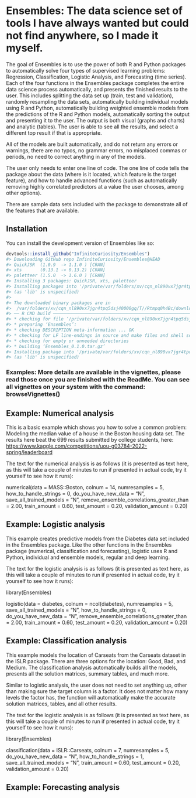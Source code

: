 
<!-- README.md is generated from README.Rmd. Please edit that file -->

# Ensembles: The data science set of tools I have always wanted but could not find anywhere, so I made it myself.

<!-- badges: start -->
<!-- badges: end -->

The goal of Ensembles is to use the power of both R and Python packages
to automatically solve four types of supervised learning problems:
Regression, Classification, Logistic Analysis, and Forecasting (time
series). Each of the four functions in the Ensembles package completes
the entire data science process automatically, and presents the finished
results to the user. This includes splitting the data set up (train,
test and validation), randomly resampling the data sets, automatically
building individual models using R and Python, automatically building
weighted ensemble models from the predictions of the R and Python
models, automatically sorting the output and presenting it to the user.
The output is both visual (graphs and charts) and analytic (tables). The
user is able to see all the results, and select a different top result
if that is appropriate.

All of the models are built automatically, and do not return any errors
or warnings, there are no typos, no grammar errors, no misplaced commas
or periods, no need to correct anything in any of the models.

The user only needs to enter one line of code. The one line of code
tells the package about the data (where is it located, which feature is
the target feature), and how to handle advanced functions (such as
automatically removing highly correlated predictors at a value the user
chooses, among other options).

There are sample data sets included with the package to demonstrate all
of the features that are available.

## Installation

You can install the development version of Ensembles like so:

``` r
devtools::install_github("InfiniteCuriosity/Ensembles")
#> Downloading GitHub repo InfiniteCuriosity/Ensembles@HEAD
#> QuickJSR  (1.0.9  -> 1.1.0 ) [CRAN]
#> xts       (0.13.1 -> 0.13.2) [CRAN]
#> paletteer (1.5.0  -> 1.6.0 ) [CRAN]
#> Installing 3 packages: QuickJSR, xts, paletteer
#> Installing packages into '/private/var/folders/xv/cqn_nl890vx7jgr4tpq5dsj40000gq/T/RtmpkSvpCg/temp_libpathe0c74e1456e'
#> (as 'lib' is unspecified)
#> 
#> The downloaded binary packages are in
#>  /var/folders/xv/cqn_nl890vx7jgr4tpq5dsj40000gq/T//Rtmpq0h4Bc/downloaded_packages
#> ── R CMD build ─────────────────────────────────────────────────────────────────
#> * checking for file ‘/private/var/folders/xv/cqn_nl890vx7jgr4tpq5dsj40000gq/T/Rtmpq0h4Bc/remotesfc8204c1777/InfiniteCuriosity-Ensembles-35e6393/DESCRIPTION’ ... OK
#> * preparing ‘Ensembles’:
#> * checking DESCRIPTION meta-information ... OK
#> * checking for LF line-endings in source and make files and shell scripts
#> * checking for empty or unneeded directories
#> * building ‘Ensembles_0.1.0.tar.gz’
#> Installing package into '/private/var/folders/xv/cqn_nl890vx7jgr4tpq5dsj40000gq/T/RtmpkSvpCg/temp_libpathe0c74e1456e'
#> (as 'lib' is unspecified)
```

### Examples: More details are available in the vignettes, please read those once you are finished with the ReadMe. You can see all vignettes on your system with the command: browseVignettes()

## Example: Numerical analysis

This is a basic example which shows you how to solve a common problem:
Modeling the median value of a house in the Boston housing data set. The
results here beat the 699 results submitted by college students, here:
<https://www.kaggle.com/competitions/uou-g03784-2022-spring/leaderboard>

The text for the numerical analysis is as follows (it is presented as
text here, as this will take a couple of minutes to run if presented in
actual code, try it yourself to see how it runs):

numerical(data = MASS::Boston, colnum = 14, numresamples = 5,
how_to_handle_strings = 0, do_you_have_new_data = “N”,
save_all_trained_models = “N”, remove_ensemble_correlations_greater_than
= 2.00, train_amount = 0.60, test_amount = 0.20, validation_amount =
0.20)

## Example: Logistic analysis

This example creates predictive models from the Diabetes data set
included in the Ensembles package. Like the other functions in the
Ensembles package (numerical, classification and forecasting), logistic
uses R and Python, individual and ensemble models, regular and deep
learning.

The text for the logistic analysis is as follows (it is presented as
text here, as this will take a couple of minutes to run if presented in
actual code, try it yourself to see how it runs):

library(Ensembles)

logistic(data = diabetes, colnum = ncol(diabetes), numresamples = 5,
save_all_trained_models = “N”, how_to_handle_strings = 0,
do_you_have_new_data = “N”, remove_ensemble_correlations_greater_than =
2.00, train_amount = 0.60, test_amount = 0.20, validation_amount = 0.20)

## Example: Classification analysis

This example models the location of Carseats from the Carseats dataset
in the ISLR package. There are three options for the location: Good,
Bad, and Medium. The classification analysis automatically builds all
the models, presents all the solution matrices, summary tables, and much
more.

Similar to logistic analysis, the user does not need to set anything up,
other than making sure the target column is a factor. It does not matter
how many levels the factor has, the function will automatically make the
accurate solution matrices, tables, and all other results.

The text for the logistic analysis is as follows (it is presented as
text here, as this will take a couple of minutes to run if presented in
actual code, try it yourself to see how it runs):

library(Ensembles)

classification(data = ISLR::Carseats, colnum = 7, numresamples = 5,
do_you_have_new_data = “N”, how_to_handle_strings = 1,
save_all_trained_models = “N”, train_amount = 0.60, test_amount = 0.20,
validation_amount = 0.20)

## Example: Forecasting analysis
